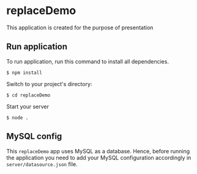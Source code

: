 # replaceDemo

This application is created for the purpose of presentation

## Run application
To run application, run this command to install all dependencies.

```
$ npm install
```

Switch to your project's directory:

```
$ cd replaceDemo
```

Start your server

```
$ node .
```

## MySQL config
This `replaceDemo` app uses MySQL as a database. Hence, before running the application you need to add your MySQL configuration accordingly in `server/datasource.json` file.
